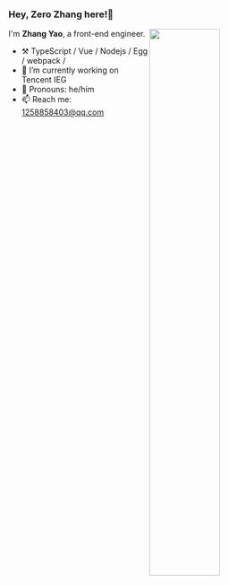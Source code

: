 ### Hey, Zero Zhang here!👋

[<img align="right" width="50%" src="https://github-readme-stats-ouuan.vercel.app/api?username=Zhangyao719&theme=dark&show_icons=true">](https://metrics.lecoq.io/Zhangyao719#gh-dark-mode-only)

I'm **Zhang Yao**, a front-end engineer.

- :hammer_and_pick: TypeScript / Vue / Nodejs / Egg / webpack / 
- 🔭 I’m currently working on Tencent IEG
- :man: Pronouns: he/him
- 📫 Reach me: 1258858403@qq.com

<!--
**Zhangyao719/Zhangyao719** is a ✨ _special_ ✨ repository because its `README.md` (this file) appears on your GitHub profile.

Here are some ideas to get you started:

- 🔭 I’m currently working on ...
- 🌱 I’m currently learning ...
- 👯 I’m looking to collaborate on ...
- 🤔 I’m looking for help with ...
- 💬 Ask me about ...
- 📫 How to reach me: ...
- 😄 Pronouns: ...
- ⚡ Fun fact: ...
-->
